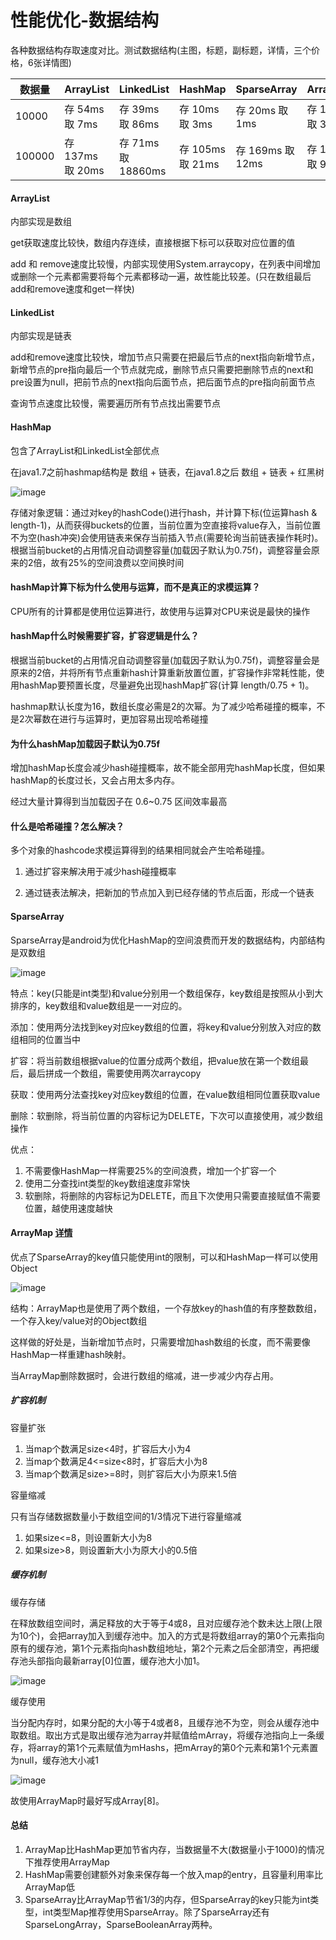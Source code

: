 # 性能优化-数据结构

各种数据结构存取速度对比。测试数据结构(主图，标题，副标题，详情，三个价格，6张详情图)

| 数据量 | ArrayList         | LinkedList          | HashMap           | SparseArray       | ArrayMap          |
| ------ | ----------------- | ------------------- | ----------------- | ----------------- | ----------------- |
| 10000  | 存 54ms  取 7ms   | 存 39ms  取 86ms    | 存 10ms  取 3ms   | 存 20ms  取 1ms   | 存 10ms  取 3ms   |
| 100000 | 存 137ms  取 20ms | 存 71ms  取 18860ms | 存 105ms  取 21ms | 存 169ms  取 12ms | 存 104ms  取 96ms |

#### ArrayList 

内部实现是数组

get获取速度比较快，数组内存连续，直接根据下标可以获取对应位置的值

add 和 remove速度比较慢，内部实现使用System.arraycopy，在列表中间增加或删除一个元素都需要将每个元素都移动一遍，故性能比较差。(只在数组最后add和remove速度和get一样快)

#### LinkedList

内部实现是链表

add和remove速度比较快，增加节点只需要在把最后节点的next指向新增节点，新增节点的pre指向最后一个节点就完成，删除节点只需要把删除节点的next和pre设置为null，把前节点的next指向后面节点，把后面节点的pre指向前面节点

查询节点速度比较慢，需要遍历所有节点找出需要节点

#### HashMap

包含了ArrayList和LinkedList全部优点

在java1.7之前hashmap结构是 数组 + 链表，在java1.8之后  数组 + 链表 + 红黑树

![image](..\images\hashmap结构.png)

存储对象逻辑：通过对key的hashCode()进行hash，并计算下标(位运算hash & length-1)，从而获得buckets的位置，当前位置为空直接将value存入，当前位置不为空(hash冲突)会使用链表来保存当前插入节点(需要轮询当前链表操作耗时)。
根据当前bucket的占用情况自动调整容量(加载因子默认为0.75f)，调整容量会原来的2倍，故有25%的空间浪费以空间换时间

#### hashMap计算下标为什么使用与运算，而不是真正的求模运算？

CPU所有的计算都是使用位运算进行，故使用与运算对CPU来说是最快的操作

#### hashMap什么时候需要扩容，扩容逻辑是什么？

根据当前bucket的占用情况自动调整容量(加载因子默认为0.75f)，调整容量会是原来的2倍，并将所有节点重新hash计算重新放置位置，扩容操作非常耗性能，使用hashMap要预置长度，尽量避免出现hashMap扩容(计算 length/0.75 + 1)。

hashmap默认长度为16，数组长度必需是2的次幂。为了减少哈希碰撞的概率，不是2次幂数在进行与运算时，更加容易出现哈希碰撞

#### 为什么hashMap加载因子默认为0.75f

增加hashMap长度会减少hash碰撞概率，故不能全部用完hashMap长度，但如果hashMap的长度过长，又会占用太多内存。

经过大量计算得到当加载因子在 0.6~0.75 区间效率最高

#### 什么是哈希碰撞？怎么解决？

多个对象的hashcode求模运算得到的结果相同就会产生哈希碰撞。

1. 通过扩容来解决用于减少hash碰撞概率

2. 通过链表法解决，把新加的节点加入到已经存储的节点后面，形成一个链表



#### SparseArray

SparseArray是android为优化HashMap的空间浪费而开发的数据结构，内部结构是双数组

![image](..\images\SparseArray结构.png)

特点：key(只能是int类型)和value分别用一个数组保存，key数组是按照从小到大排序的，key数组和value数组是一一对应的。

添加：使用两分法找到key对应key数组的位置，将key和value分别放入对应的数组相同的位置当中

扩容：将当前数组根据value的位置分成两个数组，把value放在第一个数组最后，最后拼成一个数组，需要使用两次arraycopy

获取：使用两分法查找key对应key数组的位置，在value数组相同位置获取value

删除：软删除，将当前位置的内容标记为DELETE，下次可以直接使用，减少数组操作

优点：

1. 不需要像HashMap一样需要25%的空间浪费，增加一个扩容一个
2. 使用二分查找int类型的key数组速度非常快
3. 软删除，将删除的内容标记为DELETE，而且下次使用只需要直接赋值不需要位置，越使用速度越快



#### ArrayMap [详情](http://gityuan.com/2019/01/13/arraymap)

优点了SparseArray的key值只能使用int的限制，可以和HashMap一样可以使用Object

![image](..\images\ArrayMap结构.png)

结构：ArrayMap也是使用了两个数组，一个存放key的hash值的有序整数数组，一个存入key/value对的Object数组

这样做的好处是，当新增加节点时，只需要增加hash数组的长度，而不需要像HashMap一样重建hash映射。

当ArrayMap删除数据时，会进行数组的缩减，进一步减少内存占用。

##### 扩容机制

容量扩张

1. 当map个数满足size<4时，扩容后大小为4
2. 当map个数满足4<=size<8时，扩容后大小为8
3. 当map个数满足size>=8时，则扩容后大小为原来1.5倍

容量缩减

只有当存储数据数量小于数组空间的1/3情况下进行容量缩减

1. 如果size<=8，则设置新大小为8
2. 如果size>8，则设置新大小为原大小的0.5倍

##### 缓存机制

缓存存储

在释放数组空间时，满足释放的大于等于4或8，且对应缓存池个数未达上限(上限为10个)，会把array加入到缓存池中。加入的方式是将数组array的第0个元素指向原有的缓存池，第1个元素指向hash数组地址，第2个元素之后全部清空，再把缓存池头部指向最新array[0]位置，缓存池大小加1。

![image](..\images\ArrayMap缓存机制.png)

缓存使用

当分配内存时，如果分配的大小等于4或者8，且缓存池不为空，则会从缓存池中取数组。取出方式是取出缓存池为array并赋值给mArray，将缓存池指向上一条缓存，将array的第1个元素赋值为mHashs，把mArray的第0个元素和第1个元素置为null，缓存池大小减1

![image](..\images\ArrayMap缓存机制1.png)

故使用ArrayMap时最好写成Array[8]。

#### 总结

1. ArrayMap比HashMap更加节省内存，当数据量不大(数据量小于1000)的情况下推荐使用ArrayMap
2. HashMap需要创建额外对象来保存每一个放入map的entry，且容量利用率比ArrayMap低
3. SparseArray比ArrayMap节省1/3的内存，但SparseArray的key只能为int类型，int类型Map推荐使用SparseArray。除了SparseArray还有 SparseLongArray，SparseBooleanArray两种。
